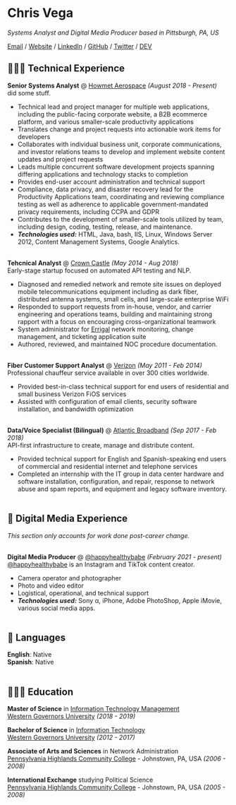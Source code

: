# Chris Vega

_Systems Analyst and Digital Media Producer based in Pittsburgh, PA, US_ <br>

[Email](mailto:talk.to.twop0intfive@gmail.com) / [Website](https://koji.to/@his.panic.excellence/) / [LinkedIn](https://www.linkedin.com/in/chrisevega/) / [GitHub](https://github.com/chris-vega/) / [Twitter](https://twitter.com/vegaesthetic/) / [DEV](https://dev.to/chrisvega)

## 👨🏻‍💻 Technical Experience

**Senior Systems Analyst** @ [Howmet Aerospace](https://www.howmet.com/) _(August 2018 - Present)_ <br>
did some stuff.
  - Technical lead and project manager for multiple web applications, including the public-facing corporate website, a B2B ecommerce platform, and various smaller-scale productivity applications
  - Translates change and project requests into actionable work items for developers
  - Collaborates with individual business unit, corporate communications, and investor relations teams to develop and implement website content updates and project requests
  - Leads multiple concurrent software development projects spanning differing applications and technology stacks to completion
  - Provides end-user account administration and technical support
  - Compliance, data privacy, and disaster recovery lead for the Productivity Applications team, coordinating and reviewing compliance testing as well as adherence to applicable government-mandated privacy requirements, including CCPA and GDPR
  - Contributes to the development of smaller-scale tools utilized by team, including design, coding, testing, release, and maintenance. 
  - **_Technologies used:_** HTML, Java, bash, IIS, Linux, Windows Server 2012, Content Management Systems, Google Analytics.
<br><br>

**Tehcnical Analyst** @ [Crown Castle](http://www.crowncastle.com/) _(May 2014 - Aug 2018)_ <br>
Early-stage startup focused on automated API testing and NLP.
  - Diagnosed and remedied network and remote site issues on deployed mobile telecommunications equipment including as dark fiber, distributed antenna systems, small cells, and large-scale enterprise WiFi
  - Responded to support requests from in-house, vendor, and carrier engineering and operations teams, building and maintaining strong rapport with a focus on encouraging cross-organizational teamwork
  - System administrator for [Errigal](https://www.errigal.com/) network monitoring, change management, and ticketing application suite
  - Authored, reviewed, and maintained NOC procedure documentation.
    <br><br>

**Fiber Customer Support Analyst** @ [Verizon](https://www.verizon.com/) _(May 2011 - Feb 2014)_ <br>
Professional chauffeur service available in over 300 cities worldwide.
  - Provided best-in-class technical support for end users of residential and small business Verizon FiOS services
  - Assisted with configuration of email clients, security software installation, and bandwidth optimization
  <br><br>

**Data/Voice Specialist (Bilingual)** @ [Atlantic Broadband](https://www.atlanticbb.com/) _(Sep 2017 - Feb 2018)_ <br>
API-first infrastructure to create, manage and distribute content.
  - Provided technical support for English and Spanish-speaking end users of commercial and residential internet and telephone services
  - Completed an internship with the IT group in data center hardware and software installation, configuration, and repair, response to network abuse and spam reports, and equipment and legacy software inventory.
    <br><br>
    
## 🎥 Digital Media Experience

_This section only accounts for work done post-career change._
<br><br>

**Digital Media Producer** @ [@happyhealthybabe](https://www.tiktok.com/@happyhealthybabe/) _(February 2021 - present)_ <br>
[@happyhealthybabe](https://www.tiktok.com/@happyhealthybabe/) is an Instagram and TikTok content creator.
  - Camera operator and photographer
  - Photo and video editor
  - Logistical, operational, and technical support
  - **_Technologies used:_** Sony α, iPhone, Adobe PhotoShop, Apple iMovie, various social media apps.
<br><br>


## 💬 Languages

**English**: Native <br>
**Spanish**: Native
<br><br>


## 👩🏼‍🎓 Education

**Master of Science** in [Information Technology Management](https://www.wgu.edu/online-it-degrees/information-technology-management-masters-program.html)<br>
[Western Governors University](https://www.wgu.edu/) _(2018 - 2019)_ <br>

**Bachelor of Science** in [Information Technology](https://www.wgu.edu/online-it-degrees/information-technology-bachelors-program.html)<br>
[Western Governors University](https://www.wgu.edu/) _(2012 - 2017)_ <br>

**Associate of Arts and Sciences** in Network Administration<br>
[Pennsylvania Highlands Community College](https://www.pennhighlands.edu/) - Johnstown, PA, USA _(2006 - 2008)_ <br>

**International Exchange** studying Political Science<br>
[Pennsylvania Highlands Community College](https://www.pennhighlands.edu/) - Johnstown, PA, USA _(2005 - 2008)_ <br>
